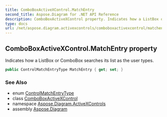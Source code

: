```yaml
---
title: ComboBoxActiveXControl.MatchEntry
second_title: Aspose.Diagram for .NET API Reference
description: ComboBoxActiveXControl property. Indicates how a ListBox or ComboBox searches its list as the user types
type: docs
url: /net/aspose.diagram.activexcontrols/comboboxactivexcontrol/matchentry/
---
```

## ComboBoxActiveXControl.MatchEntry property

Indicates how a ListBox or ComboBox searches its list as the user types.

```csharp
public ControlMatchEntryType MatchEntry { get; set; }
```

### See Also

* enum [ControlMatchEntryType](../../controlmatchentrytype/)
* class [ComboBoxActiveXControl](../)
* namespace [Aspose.Diagram.ActiveXControls](../../comboboxactivexcontrol/)
* assembly [Aspose.Diagram](../../../)


